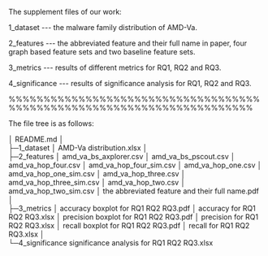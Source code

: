The supplement files of our work:

1_dataset      --- the malware family distribution of AMD-Va.

2_features     --- the abbreviated feature and their full name in paper, four graph based feature sets and two baseline feature sets.

3_metrics      --- results of different metrics for RQ1, RQ2 and RQ3.

4_significance --- results of significance analysis for RQ1, RQ2 and RQ3.

%%%%%%%%%%%%%%%%%%%%%%%%%%%%%%%%%%%%%%%%%%%%%%%%%%%%%%%%%%%%%%%%%%%%%%%

The file tree is as follows:

│  README.md
│  
├─1_dataset
│      AMD-Va distribution.xlsx
│      
├─2_features
│      amd_va_bs_axplorer.csv
│      amd_va_bs_pscout.csv
│      amd_va_hop_four.csv
│      amd_va_hop_four_sim.csv
│      amd_va_hop_one.csv
│      amd_va_hop_one_sim.csv
│      amd_va_hop_three.csv
│      amd_va_hop_three_sim.csv
│      amd_va_hop_two.csv
│      amd_va_hop_two_sim.csv
│      the abbreviated feature and their full name.pdf
│      
├─3_metrics
│      accuracy boxplot for RQ1 RQ2 RQ3.pdf
│      accuracy for RQ1 RQ2 RQ3.xlsx
│      precision boxplot for RQ1 RQ2 RQ3.pdf
│      precision for RQ1 RQ2 RQ3.xlsx
│      recall boxplot for RQ1 RQ2 RQ3.pdf
│      recall for RQ1 RQ2 RQ3.xlsx
│      
└─4_significance
        significance analysis for RQ1 RQ2 RQ3.xlsx

